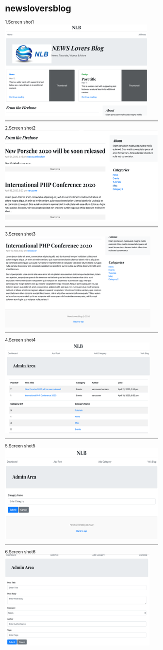 # newsloversblog
1.Screen shot1
<img src="demo_images/img1.png" height="300px" > 

---

2.Screen shot2
<img src="demo_images/img2.png" height="300px" > 

---

3.Screen shot3
<img src="demo_images/img3.png" height="300px" > 

---

4.Screen shot4
<img src="demo_images/img4.png" height="300px" > 

---

5.Screen shot5
<img src="demo_images/img5.png" height="300px" > 

---

6.Screen shot6
<img src="demo_images/img6.png" height="300px" > 

